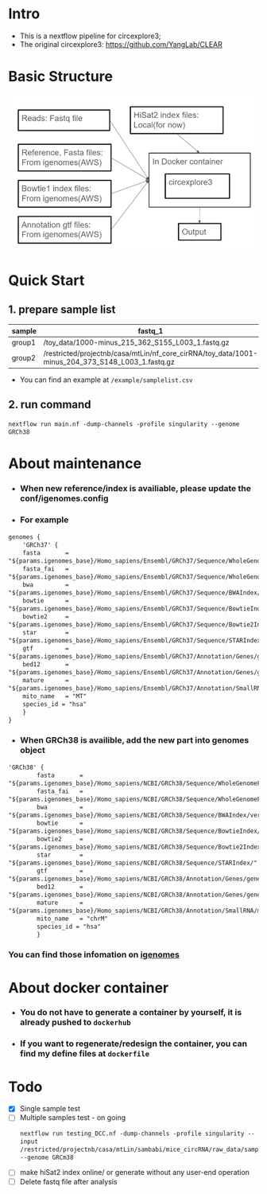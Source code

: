 # Intro
* This is a nextflow pipeline for circexplore3; 
* The original circexplore3: https://github.com/YangLab/CLEAR

# Basic Structure
![image](./pic/Structure.png)

# Quick Start
## 1. **prepare sample list**

| sample | fastq_1 | fastq_2 |
|--------|---------|---------|
| group1 | /toy_data/1000-minus_215_362_S155_L003_1.fastq.gz | /toy_data/1000-minus_215_362_S155_L003_2.fastq.gz |
| group2 | /restricted/projectnb/casa/mtLin/nf_core_cirRNA/toy_data/1001-minus_204_373_S148_L003_1.fastq.gz | /restricted/projectnb/casa/mtLin/nf_core_cirRNA/toy_data/1001-minus_204_373_S148_L003_2.fastq.gz |

- You can find an example at ```/example/samplelist.csv```

## 2. run command
```
nextflow run main.nf -dump-channels -profile singularity --genome GRCh38
```

# About maintenance
- ### When new reference/index is availiable, please update the conf/igenomes.config
- ### For example
```
genomes {
    'GRCh37' {
    fasta       = "${params.igenomes_base}/Homo_sapiens/Ensembl/GRCh37/Sequence/WholeGenomeFasta/genome.fa"
    fasta_fai   = "${params.igenomes_base}/Homo_sapiens/Ensembl/GRCh37/Sequence/WholeGenomeFasta/genome.fa.fai"
    bwa         = "${params.igenomes_base}/Homo_sapiens/Ensembl/GRCh37/Sequence/BWAIndex/version0.6.0/"
    bowtie      = "${params.igenomes_base}/Homo_sapiens/Ensembl/GRCh37/Sequence/BowtieIndex/"
    bowtie2     = "${params.igenomes_base}/Homo_sapiens/Ensembl/GRCh37/Sequence/Bowtie2Index/"
    star        = "${params.igenomes_base}/Homo_sapiens/Ensembl/GRCh37/Sequence/STARIndex/"
    gtf         = "${params.igenomes_base}/Homo_sapiens/Ensembl/GRCh37/Annotation/Genes/genes.gtf"
    bed12       = "${params.igenomes_base}/Homo_sapiens/Ensembl/GRCh37/Annotation/Genes/genes.bed"
    mature      = "${params.igenomes_base}/Homo_sapiens/Ensembl/GRCh37/Annotation/SmallRNA/mature.fa"
    mito_name   = "MT"
    species_id = "hsa"
    }
}
```
* ### When GRCh38 is availible, add the new part into genomes object
```
'GRCh38' {
        fasta       = "${params.igenomes_base}/Homo_sapiens/NCBI/GRCh38/Sequence/WholeGenomeFasta/genome.fa"
        fasta_fai   = "${params.igenomes_base}/Homo_sapiens/NCBI/GRCh38/Sequence/WholeGenomeFasta/genome.fa.fai"
        bwa         = "${params.igenomes_base}/Homo_sapiens/NCBI/GRCh38/Sequence/BWAIndex/version0.6.0/"
        bowtie      = "${params.igenomes_base}/Homo_sapiens/NCBI/GRCh38/Sequence/BowtieIndex/"
        bowtie2     = "${params.igenomes_base}/Homo_sapiens/NCBI/GRCh38/Sequence/Bowtie2Index/"
        star        = "${params.igenomes_base}/Homo_sapiens/NCBI/GRCh38/Sequence/STARIndex/"
        gtf         = "${params.igenomes_base}/Homo_sapiens/NCBI/GRCh38/Annotation/Genes/genes.gtf"
        bed12       = "${params.igenomes_base}/Homo_sapiens/NCBI/GRCh38/Annotation/Genes/genes.bed"
        mature      = "${params.igenomes_base}/Homo_sapiens/NCBI/GRCh38/Annotation/SmallRNA/mature.fa"
        mito_name   = "chrM"
        species_id = "hsa"
        }
```
### You can find those infomation on [igenomes](https://github.com/ewels/AWS-iGenomes)

# About docker container
* ### You do not have to generate a container by yourself, it is already pushed to ```dockerhub```
* ### If you want to regenerate/redesign the container, you can find my define files at ```dockerfile```

# Todo
- [x] Single sample test
- [ ] Multiple samples test - on going
    ```
    nextflow run testing_DCC.nf -dump-channels -profile singularity --input /restricted/projectnb/casa/mtLin/sambabi/mice_circRNA/raw_data/sample_list.csv --genome GRCm38
    ```
- [ ] make hiSat2 index online/ or generate without any user-end operation
- [ ] Delete fastq file after analysis